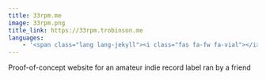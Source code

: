 ```yaml
---
title: 33rpm.me
image: 33rpm.png
title_link: https://33rpm.trobinson.me
languages:
    - '<span class="lang lang-jekyll"><i class="fas fa-fw fa-vial"></i> jekyll</span>'
---
```


Proof-of-concept website for an amateur indie record label ran by a friend